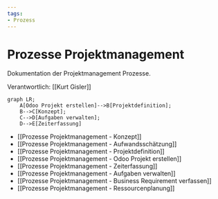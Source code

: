 ```yaml
---
tags:
- Prozess
---
```

# Prozesse Projektmanagement
Dokumentation der Projektmanagement Prozesse.

Verantwortlich: [[Kurt Gisler]]

```mermaid
graph LR;
    A[Odoo Projekt erstellen]-->B[Projektdefinition];
    B-->C[Konzept];
    C-->D[Aufgaben verwalten];
    D-->E[Zeiterfassung]
```

* [[Prozesse Projektmanagement - Konzept]]
* [[Prozesse Projektmanagement - Aufwandsschätzung]]
* [[Prozesse Projektmanagement - Projektdefinition]]
* [[Prozesse Projektmanagement - Odoo Projekt erstellen]]
* [[Prozesse Projektmanagement - Zeiterfassung]]
* [[Prozesse Projektmanagement - Aufgaben verwalten]]
* [[Prozesse Projektmanagement - Business Requirement verfassen]]
* [[Prozesse Projektmanagement - Ressourcenplanung]]